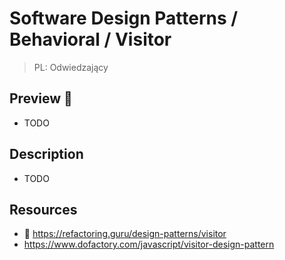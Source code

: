 # Software Design Patterns / Behavioral / Visitor

> PL: Odwiedzający

## Preview 🎉

- TODO

## Description

- TODO

## Resources

- 🚀 <https://refactoring.guru/design-patterns/visitor>
- <https://www.dofactory.com/javascript/visitor-design-pattern>
